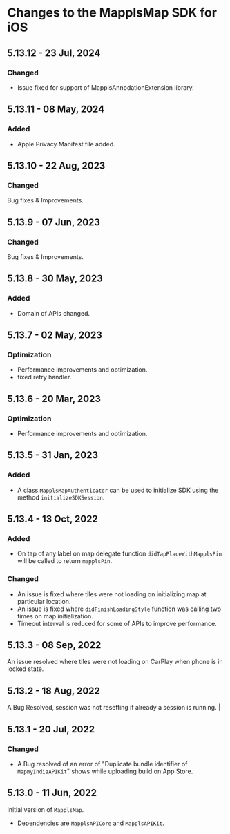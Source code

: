 # Changes to the MapplsMap SDK for iOS

## 5.13.12 - 23 Jul, 2024

### Changed
- Issue fixed for support of MapplsAnnodationExtension library.

## 5.13.11 - 08 May, 2024

### Added
- Apple Privacy Manifest file added.

## 5.13.10 - 22 Aug, 2023

### Changed
Bug fixes & Improvements.

## 5.13.9 - 07 Jun, 2023

### Changed
Bug fixes & Improvements.

## 5.13.8 - 30 May, 2023

### Added
- Domain of APIs changed.

## 5.13.7 - 02 May, 2023

### Optimization

- Performance improvements and optimization.
- fixed retry handler.

## 5.13.6 - 20 Mar, 2023

### Optimization

-  Performance improvements and optimization.

## 5.13.5 - 31 Jan, 2023

### Added

- A class `MapplsMapAuthenticator` can be used to initialize SDK using the method `initializeSDKSession`.

## 5.13.4 - 13 Oct, 2022

### Added
- On tap of any label on map delegate function `didTapPlaceWithMapplsPin` will be called to return `mapplsPin`.

### Changed
- An issue is fixed where tiles were not loading on initializing map at particular location.
- An issue is fixed where `didFinishLoadingStyle` function was calling two times on map initialization.
- Timeout interval is reduced for some of APIs to improve performance.

## 5.13.3 - 08 Sep, 2022

An issue resolved where tiles were not loading on CarPlay when phone is in locked state.

## 5.13.2 - 18 Aug, 2022

A Bug Resolved, session was not resetting if already a session is running. |

## 5.13.1 - 20 Jul, 2022

### Changed

- A Bug resolved of an error of "Duplicate bundle identifier of `MapmyIndiaAPIKit`" shows while uploading build on App Store.

## 5.13.0 - 11 Jun, 2022

Initial version of `MapplsMap`.

- Dependencies are `MapplsAPICore` and `MapplsAPIKit`.